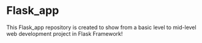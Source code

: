 # Flask_app
This Flask_app repository is created to show from a basic level to mid-level web development project in Flask Framework!
